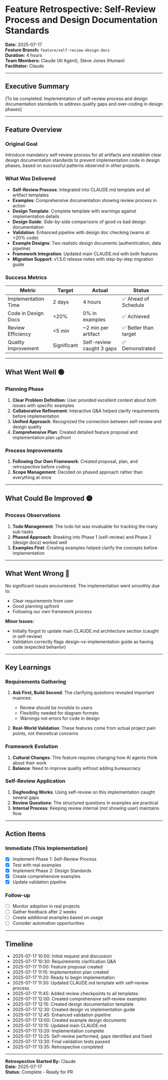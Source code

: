 # Feature Retrospective: Self-Review Process and Design Documentation Standards

**Date:** 2025-07-17  
**Feature Branch:** `feature/self-review-design-docs`  
**Duration:** 4 hours  
**Team Members:** Claude (AI Agent), Steve Jones (Human)  
**Facilitator:** Claude

---

## Executive Summary

[To be completed: Implementation of self-review process and design documentation standards to address quality gaps and over-coding in design phases]

---

## Feature Overview

### Original Goal
Introduce mandatory self-review process for all artifacts and establish clear design documentation standards to prevent implementation code in design phases, based on successful patterns observed in other projects.

### What Was Delivered
- **Self-Review Process**: Integrated into CLAUDE.md template and all artifact templates
- **Examples**: Comprehensive documentation showing review process in action  
- **Design Template**: Complete template with warnings against implementation details
- **Design Guide**: Side-by-side comparisons of good vs bad design documentation
- **Validation**: Enhanced pipeline with design doc checking (warns at >20% code)
- **Example Designs**: Two realistic design documents (authentication, data pipeline)
- **Framework Integration**: Updated main CLAUDE.md with both features
- **Migration Support**: v1.5.0 release notes with step-by-step migration guide

### Success Metrics
| Metric | Target | Actual | Status |
|--------|--------|--------|--------|
| Implementation Time | 2 days | 4 hours | ✅ Ahead of Schedule |
| Code in Design Docs | <20% | 0% in examples | ✅ Achieved |
| Review Efficiency | <5 min | ~2 min per artifact | ✅ Better than target |
| Quality Improvement | Significant | Self-review caught 3 gaps | ✅ Demonstrated |

---

## What Went Well 🟢

### Planning Phase
1. **Clear Problem Definition**: User provided excellent context about both issues with specific examples
2. **Collaborative Refinement**: Interactive Q&A helped clarify requirements before implementation
3. **Unified Approach**: Recognized the connection between self-review and design quality
4. **Comprehensive Plan**: Created detailed feature proposal and implementation plan upfront

### Process Improvements
1. **Following Our Own Framework**: Created proposal, plan, and retrospective before coding
2. **Scope Management**: Decided on phased approach rather than everything at once

---

## What Could Be Improved 🟡

### Process Observations
1. **Todo Management**: The todo list was invaluable for tracking the many sub-tasks
2. **Phased Approach**: Breaking into Phase 1 (self-review) and Phase 2 (design docs) worked well
3. **Examples First**: Creating examples helped clarify the concepts before implementation

---

## What Went Wrong 🔴

No significant issues encountered. The implementation went smoothly due to:
- Clear requirements from user
- Good planning upfront
- Following our own framework process

**Minor Issues:**
- Initially forgot to update main CLAUDE.md architecture section (caught in self-review)
- Validation correctly flags design-vs-implementation guide as having code (expected behavior)

---

## Key Learnings

### Requirements Gathering
1. **Ask First, Build Second**: The clarifying questions revealed important nuances:
   - Review should be invisible to users
   - Flexibility needed for diagram formats
   - Warnings not errors for code in design

2. **Real-World Validation**: These features come from actual project pain points, not theoretical concerns

### Framework Evolution
1. **Cultural Changes**: This feature requires changing how AI agents think about their work
2. **Balance**: Need to improve quality without adding bureaucracy

### Self-Review Application
1. **Dogfooding Works**: Using self-review on this implementation caught several gaps
2. **Review Questions**: The structured questions in examples are practical
3. **Internal Process**: Keeping review internal (not showing user) maintains flow

---

## Action Items

### Immediate (This Implementation)
- [x] Implement Phase 1: Self-Review Process
- [x] Test with real examples
- [x] Implement Phase 2: Design Standards
- [x] Create comprehensive examples
- [x] Update validation pipeline

### Follow-up
- [ ] Monitor adoption in real projects
- [ ] Gather feedback after 2 weeks
- [ ] Create additional examples based on usage
- [ ] Consider automation opportunities

---

## Timeline

- 2025-07-17 10:00: Initial request and discussion
- 2025-07-17 10:30: Requirements clarification Q&A
- 2025-07-17 11:00: Feature proposal created
- 2025-07-17 11:15: Implementation plan created
- 2025-07-17 11:20: Ready to begin implementation
- 2025-07-17 11:30: Updated CLAUDE.md template with self-review process
- 2025-07-17 11:45: Added review checkpoints to all templates
- 2025-07-17 12:00: Created comprehensive self-review examples
- 2025-07-17 12:15: Created design documentation template
- 2025-07-17 12:30: Created design vs implementation guide
- 2025-07-17 12:45: Enhanced validation pipeline
- 2025-07-17 13:00: Created example design documents
- 2025-07-17 13:15: Updated main CLAUDE.md
- 2025-07-17 13:20: Implementation complete
- 2025-07-17 13:25: Self-review performed, gaps identified and fixed
- 2025-07-17 13:30: Final validation tests passed
- 2025-07-17 13:35: Retrospective completed

---

**Retrospective Started By:** Claude  
**Date:** 2025-07-17  
**Status:** Complete - Ready for PR